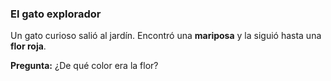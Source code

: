 ### El gato explorador
Un gato curioso salió al jardín. Encontró una **mariposa** y la siguió hasta una **flor roja**.

**Pregunta:** ¿De qué color era la flor?

